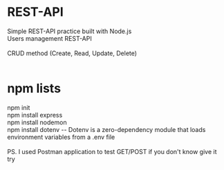 # REST-API
Simple REST-API practice built with Node.js<br/>
Users management REST-API<br/>
<br/>
CRUD method (Create, Read, Update, Delete)<br/>
<br/>
# npm lists
npm init<br/>
npm install express<br/>
npm install nodemon<br/>
npm install dotenv -- Dotenv is a zero-dependency module that loads environment variables from a .env file<br/>
<br/>
PS. I used Postman application to test GET/POST if you don't know give it try<br/>